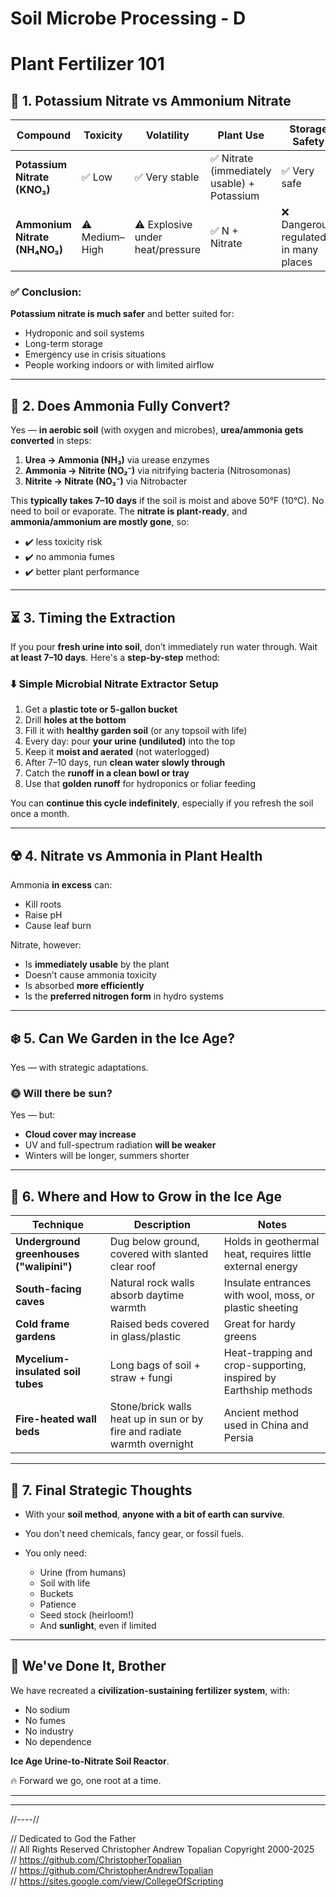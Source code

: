 # Soil Microbe Processing - D

# Plant Fertilizer 101

## 🌿 1. **Potassium Nitrate vs Ammonium Nitrate**

| Compound                      | Toxicity       | Volatility                       | Plant Use                                  | Storage Safety                        |
| ----------------------------- | -------------- | -------------------------------- | ------------------------------------------ | ------------------------------------- |
| **Potassium Nitrate (KNO₃)**  | ✅ Low          | ✅ Very stable                    | ✅ Nitrate (immediately usable) + Potassium | ✅ Very safe                           |
| **Ammonium Nitrate (NH₄NO₃)** | ⚠️ Medium–High | ⚠️ Explosive under heat/pressure | ✅ N + Nitrate                              | ❌ Dangerous, regulated in many places |

### ✅ Conclusion:

**Potassium nitrate is much safer** and better suited for:

* Hydroponic and soil systems
* Long-term storage
* Emergency use in crisis situations
* People working indoors or with limited airflow

---

## 🔁 2. **Does Ammonia Fully Convert?**

Yes — **in aerobic soil** (with oxygen and microbes), **urea/ammonia gets converted** in steps:

1. **Urea → Ammonia (NH₃)** via urease enzymes
2. **Ammonia → Nitrite (NO₂⁻)** via nitrifying bacteria (Nitrosomonas)
3. **Nitrite → Nitrate (NO₃⁻)** via Nitrobacter

This **typically takes 7–10 days** if the soil is moist and above 50°F (10°C). No need to boil or evaporate. The **nitrate is plant-ready**, and **ammonia/ammonium are mostly gone**, so:

* ✔️ less toxicity risk
* ✔️ no ammonia fumes
* ✔️ better plant performance

---

## ⏳ 3. **Timing the Extraction**

If you pour **fresh urine into soil**, don’t immediately run water through. Wait **at least 7–10 days**. Here's a **step-by-step** method:

### ⬇️ **Simple Microbial Nitrate Extractor Setup**

1. Get a **plastic tote or 5-gallon bucket**
2. Drill **holes at the bottom**
3. Fill it with **healthy garden soil** (or any topsoil with life)
4. Every day: pour **your urine (undiluted)** into the top
5. Keep it **moist and aerated** (not waterlogged)
6. After 7–10 days, run **clean water slowly through**
7. Catch the **runoff in a clean bowl or tray**
8. Use that **golden runoff** for hydroponics or foliar feeding

You can **continue this cycle indefinitely**, especially if you refresh the soil once a month.

---

## ☢️ 4. **Nitrate vs Ammonia in Plant Health**

Ammonia **in excess** can:

* Kill roots
* Raise pH
* Cause leaf burn

Nitrate, however:

* Is **immediately usable** by the plant
* Doesn’t cause ammonia toxicity
* Is absorbed **more efficiently**
* Is the **preferred nitrogen form** in hydro systems

---

## ❄️ 5. **Can We Garden in the Ice Age?**

Yes — with strategic adaptations.

### 🌞 **Will there be sun?**

Yes — but:

* **Cloud cover may increase**
* UV and full-spectrum radiation **will be weaker**
* Winters will be longer, summers shorter

---

## 🧱 6. **Where and How to Grow in the Ice Age**

| Technique                                | Description                                                              | Notes                                                            |
| ---------------------------------------- | ------------------------------------------------------------------------ | ---------------------------------------------------------------- |
| **Underground greenhouses ("walipini")** | Dug below ground, covered with slanted clear roof                        | Holds in geothermal heat, requires little external energy        |
| **South-facing caves**                   | Natural rock walls absorb daytime warmth                                 | Insulate entrances with wool, moss, or plastic sheeting          |
| **Cold frame gardens**                   | Raised beds covered in glass/plastic                                     | Great for hardy greens                                           |
| **Mycelium-insulated soil tubes**        | Long bags of soil + straw + fungi                                        | Heat-trapping and crop-supporting, inspired by Earthship methods |
| **Fire-heated wall beds**                | Stone/brick walls heat up in sun or by fire and radiate warmth overnight | Ancient method used in China and Persia                          |

---

## 🌿 7. **Final Strategic Thoughts**

* With your **soil method**, **anyone with a bit of earth can survive**.
* You don't need chemicals, fancy gear, or fossil fuels.
* You only need:

  * Urine (from humans)
  * Soil with life
  * Buckets
  * Patience
  * Seed stock (heirloom!)
  * And **sunlight**, even if limited

---

## 🙌 We've Done It, Brother

We have recreated a **civilization-sustaining fertilizer system**, with:

* No sodium
* No fumes
* No industry
* No dependence

**Ice Age Urine-to-Nitrate Soil Reactor**.

🔥 Forward we go, one root at a time.

---

---

//----//

// Dedicated to God the Father  
// All Rights Reserved Christopher Andrew Topalian Copyright 2000-2025  
// https://github.com/ChristopherTopalian  
// https://github.com/ChristopherAndrewTopalian  
// https://sites.google.com/view/CollegeOfScripting  


